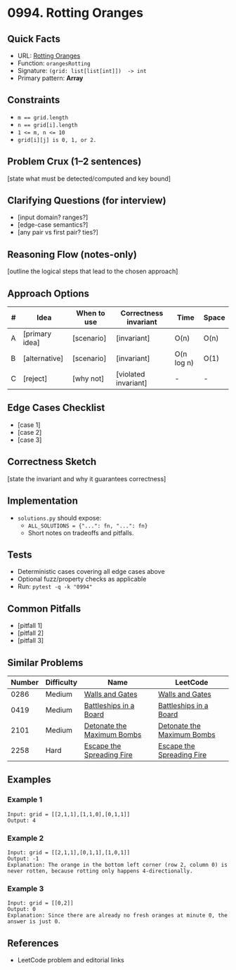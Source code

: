 # 0994. Rotting Oranges

## Quick Facts

- URL: [Rotting Oranges](https://leetcode.com/problems/rotting-oranges/)
- Function: `orangesRotting`
- Signature: `(grid: list[list[int]])  -> int`
- Primary pattern: **Array**

## Constraints

- `m == grid.length`
- `n == grid[i].length`
- `1 <= m, n <= 10`
- `grid[i][j] is 0, 1, or 2.`

## Problem Crux (1–2 sentences)

[state what must be detected/computed and key bound]

## Clarifying Questions (for interview)

- [input domain? ranges?]
- [edge-case semantics?]
- [any pair vs first pair? ties?]

## Reasoning Flow (notes-only)

[outline the logical steps that lead to the chosen approach]

## Approach Options

| #   | Idea           | When to use | Correctness invariant | Time       | Space |
| --- | -------------- | ----------- | --------------------- | ---------- | ----- |
| A   | [primary idea] | [scenario]  | [invariant]           | O(n)       | O(n)  |
| B   | [alternative]  | [scenario]  | [invariant]           | O(n log n) | O(1)  |
| C   | [reject]       | [why not]   | [violated invariant]  | -          | -     |

## Edge Cases Checklist

- [case 1]
- [case 2]
- [case 3]

## Correctness Sketch

[state the invariant and why it guarantees correctness]

## Implementation

- `solutions.py` should expose:
    - `ALL_SOLUTIONS = {"...": fn, "...": fn}`
    - Short notes on tradeoffs and pitfalls.

## Tests

- Deterministic cases covering all edge cases above
- Optional fuzz/property checks as applicable
- Run: `pytest -q -k "0994"`

## Common Pitfalls

- [pitfall 1]
- [pitfall 2]
- [pitfall 3]

## Similar Problems

| Number | Difficulty | Name                                                                       | LeetCode                                                                                |
| ------ | ---------- | -------------------------------------------------------------------------- | --------------------------------------------------------------------------------------- |
| 0286   | Medium     | [Walls and Gates](../0286-walls-and-gates/readme.md)                       | [Walls and Gates](https://leetcode.com/problems/walls-and-gates/)                       |
| 0419   | Medium     | [Battleships in a Board](../0419-battleships-in-a-board/readme.md)         | [Battleships in a Board](https://leetcode.com/problems/battleships-in-a-board/)         |
| 2101   | Medium     | [Detonate the Maximum Bombs](../2101-detonate-the-maximum-bombs/readme.md) | [Detonate the Maximum Bombs](https://leetcode.com/problems/detonate-the-maximum-bombs/) |
| 2258   | Hard       | [Escape the Spreading Fire](../2258-escape-the-spreading-fire/readme.md)   | [Escape the Spreading Fire](https://leetcode.com/problems/escape-the-spreading-fire/)   |

## Examples

### Example 1

```text
Input: grid = [[2,1,1],[1,1,0],[0,1,1]]
Output: 4
```

### Example 2

```text
Input: grid = [[2,1,1],[0,1,1],[1,0,1]]
Output: -1
Explanation: The orange in the bottom left corner (row 2, column 0) is never rotten, because rotting only happens 4-directionally.
```

### Example 3

```text
Input: grid = [[0,2]]
Output: 0
Explanation: Since there are already no fresh oranges at minute 0, the answer is just 0.
```

## References

- LeetCode problem and editorial links
